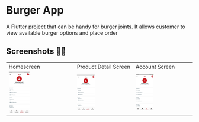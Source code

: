 # Burger App

A Flutter project that can be handy for burger joints.
It allows customer to view available burger options and place order


## Screenshots 📱📱
<table>
  <tr>
    <td>Homescreen</td>
     <td>Product Detail Screen</td>
     <td>Account Screen</td>
  </tr>
  <tr>
    <td><img width="33%" src="https://raw.githubusercontent.com/Sagarpoudel122/burger_app/main/demo/245526037_568107464305629_3806542274705439459_n.jpg"/></td>
    <td><img width="33%" src="https://raw.githubusercontent.com/Sagarpoudel122/burger_app/main/demo/245526037_568107464305629_3806542274705439459_n.jpg"/></td>
    <td><img width="33%" src="https://raw.githubusercontent.com/Sagarpoudel122/burger_app/main/demo/245526037_568107464305629_3806542274705439459_n.jpg"/></td>
  </tr>
 </table>


